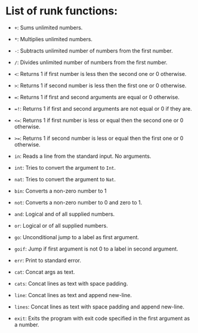 # List of runk functions:
- `+`: Sums unlimited numbers.
- `*`: Multiplies unlimited numbers.
- `-`: Subtracts unlimited number of numbers from the first number.
- `/`: Divides unlimited number of numbers from the first number.

- `<`: Returns 1 if first number is less then the second one or 0 otherwise.
- `>`: Returns 1 if second number is less then the first one or 0 otherwise.
- `=`: Returns 1 if first and second arguments are equal or 0 otherwise.
- `=!`: Returns 1 if first and second arguments are not equal or 0 if they are.
- `<=`: Returns 1 if first number is less or equal then the second one or 0 otherwise.
- `>=`: Returns 1 if second number is less or equal then the first one or 0 otherwise.

- `in`: Reads a line from the standard input. No arguments.

- `int`: Tries to convert the argument to `Int`.
- `nat`: Tries to convert the argument to `Nat`.

- `bin`: Converts a non-zero number to 1
- `not`: Converts a non-zero number to 0 and zero to 1.
- `and`: Logical and of all supplied numbers.
- `or`: Logical or of all supplied numbers.

- `go`: Unconditional jump to a label as first argument.
- `goif`: Jump if first argument is not 0 to a label in second argument.

- `err`: Print to standard error.
- `cat`: Concat args as text.
- `cats`: Concat lines as text with space padding.
- `line`: Concat lines as text and append new-line.
- `lines`: Concat lines as text with space padding and append new-line.

- `exit`: Exits the program with exit code specified in the first argument as a number.
